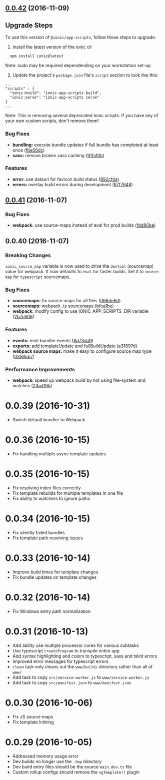 <a name="0.0.42"></a>
## [0.0.42](https://github.com/driftyco/ionic-app-scripts/compare/v0.0.41...v0.0.42) (2016-11-09)

## Upgrade Steps
To use this version of `@ionic/app-scripts`, follow these steps to upgrade:

1. Install the latest version of the ionic cli

  ```
    npm install ionic@latest
  ```

  Note: sudo may be required dependending on your workstation set-up

2. Update the project's `package.json` file's `script` section to look like this:

```
...
"scripts" : {
  "ionic:build": "ionic-app-scripts build",
  "ionic:serve": "ionic-app-scripts serve"
}
...
```

Note: This is removing several deprecated Ionic scripts. If you have any of your own custom scripts, don't remove them!

### Bug Fixes

* **bundling:** execute bundle updates if full bundle has completed at least once ([fbe56dc](https://github.com/driftyco/ionic-app-scripts/commit/fbe56dc))
* **sass:** remove broken sass caching ([91faf0b](https://github.com/driftyco/ionic-app-scripts/commit/91faf0b))


### Features

* **error:** use datauri for favicon build status ([892cf4a](https://github.com/driftyco/ionic-app-scripts/commit/892cf4a))
* **errors:** overlay build errors during development ([87f7648](https://github.com/driftyco/ionic-app-scripts/commit/87f7648))



<a name="0.0.41"></a>
## [0.0.41](https://github.com/driftyco/ionic-app-scripts/compare/v0.0.40...v0.0.41) (2016-11-07)


### Bug Fixes

* **webpack:** use source-maps instead of eval for prod builds ([fdd86be](https://github.com/driftyco/ionic-app-scripts/commit/fdd86be))



<a name="0.0.40"></a>
## 0.0.40 (2016-11-07)

### Breaking Changes

`ionic_source_map` variable is now used to drive the `devtool` (sourcemap) value for webpack. It now defaults to `eval` for faster builds. Set it to `source-map` for `typescript` sourcemaps.

### Bug Fixes
* **sourcemaps:** fix source maps for all files ([066de6d](https://github.com/driftyco/ionic-app-scripts/commit/066de6d))
* **sourcemaps:** webpack .ts sourcemaps ([bfca1be](https://github.com/driftyco/ionic-app-scripts/commit/bfca1be))
* **webpack:** modify config to use IONIC_APP_SCRIPTS_DIR variable ([2b7c606](https://github.com/driftyco/ionic-app-scripts/commit/2b7c606))


### Features
* **events:** emit bundler events ([8d73da9](https://github.com/driftyco/ionic-app-scripts/commit/8d73da9))
* **exports:** add templateUpdate and fullBuildUpdate ([a31897d](https://github.com/driftyco/ionic-app-scripts/commit/a31897d))
* **webpack source maps:** make it easy to configure source map type ([03565b7](https://github.com/driftyco/ionic-app-scripts/commit/03565b7))


### Performance Improvements

* **webpack:** speed up webpack build by not using file-system and watches ([23ad195](https://github.com/driftyco/ionic-app-scripts/commit/23ad195))


# 0.0.39 (2016-10-31)
* Switch default bundler to Webpack

# 0.0.36 (2016-10-15)

* Fix handling multiple async template updates


# 0.0.35 (2016-10-15)

* Fix resolving index files correctly
* Fix template rebuilds for multiple templates in one file
* Fix ability to watchers to ignore paths


# 0.0.34 (2016-10-15)

* Fix silently failed bundles
* Fix template path resolving issues


# 0.0.33 (2016-10-14)

* Improve build times for template changes
* Fix bundle updates on template changes


# 0.0.32 (2016-10-14)

* Fix Windows entry path normalization


# 0.0.31 (2016-10-13)

* Add ability use multiple processor cores for various subtasks
* Use typescript `createProgram` to transpile entire app
* Add syntax highlighting and colors to typescript, sass and tslint errors
* Improved error messages for typescript errors
* `clean` task only cleans out the `www/build/` directory rather than all of `www/`
* Add task to copy `src/service-worker.js` to `www/service-worker.js`
* Add task to copy `src/manifest.json` to `www/manifest.json`


# 0.0.30 (2016-10-06)

* Fix JS source maps
* Fix template inlining


# 0.0.29 (2016-10-05)

* Addressed memory usage error
* Dev builds no longer use the `.tmp` directory
* Dev build entry files should be the source `main.dev.ts` file
* Custom rollup configs should remove the `ngTemplate()` plugin
